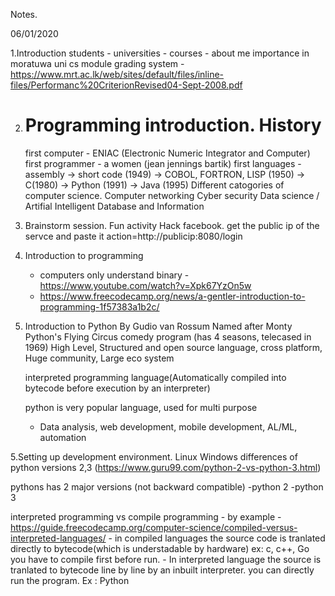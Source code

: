 Notes.

06/01/2020

1.Introduction
   students - universities - courses -
   about me
   importance in moratuwa uni cs module 
   grading system - https://www.mrt.ac.lk/web/sites/default/files/inline-files/Performanc%20CriterionRevised04-Sept-2008.pdf 
   

2. Programming introduction.
   History
   ========
   first computer - ENIAC (Electronic Numeric Integrator and Computer)
   first programmer - a women (jean jennings bartik)
   first languages - assembly -> short code (1949) -> COBOL, FORTRON, LISP (1950) -> C(1980) -> Python (1991) -> Java (1995)
   Different catogories of computer science.
    Computer networking
    Cyber security
    Data science / Artifial Intelligent
    Database and Information
    
 3. Brainstorm session.
    Fun activity
    Hack facebook. 
    get  the public ip of the servce and paste it action=http://publicip:8080/login
    
    
 4. Introduction to programming
      - computers only understand binary - https://www.youtube.com/watch?v=Xpk67YzOn5w
      - https://www.freecodecamp.org/news/a-gentler-introduction-to-programming-1f57383a1b2c/
   
 4. Introduction to Python
    By Gudio van Rossum
    Named after Monty Python's Flying Circus comedy program (has 4 seasons, telecased in 1969)
    High Level, Structured and open source language, cross platform, Huge community, Large eco system
    
    interpreted programming language(Automatically compiled into bytecode before execution by an interpreter)
       
     python is very popular language, used for multi purpose
       - Data analysis, web development, mobile development, AL/ML, automation
            
    
 5.Setting up development environment.
   Linux
   Windows
   differences of python versions 2,3 (https://www.guru99.com/python-2-vs-python-3.html)
   
   pythons has 2 major versions (not backward compatible)
      -python 2
      -python 3
      
   interpreted programming vs compile programming
     - by example - https://guide.freecodecamp.org/computer-science/compiled-versus-interpreted-languages/
     - in compiled languages the source code is tranlated directly to bytecode(which is understadable by hardware)
      ex: c, c++, Go
      you have to compile first before run.
     - In interpreted language the source is tranlated to bytecode line by line by an inbuilt interpreter.
       you can directly run the program. Ex : Python
   
   
   

